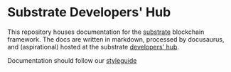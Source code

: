 Substrate Developers' Hub
=========================

This repository houses documentation for the [substrate](https://[parity.io/substrate) blockchain framework. The docs are written in markdown, processed by docusaurus, and (aspirational) hosted at the substrate [developers' hub](https://substrate.dev).

Documentation should follow our [styleguide](style-guide.md)
